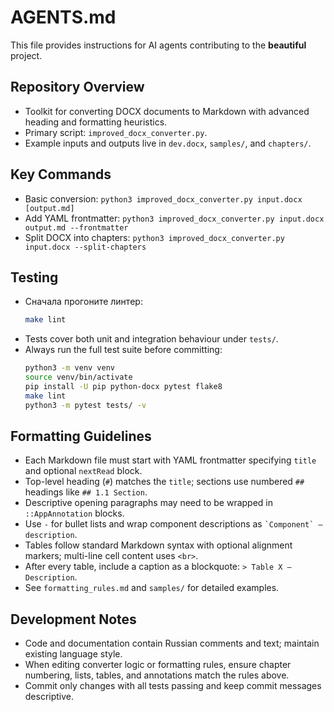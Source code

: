 # AGENTS.md

This file provides instructions for AI agents contributing to the **beautiful** project.

## Repository Overview
- Toolkit for converting DOCX documents to Markdown with advanced heading and formatting heuristics.
- Primary script: `improved_docx_converter.py`.
- Example inputs and outputs live in `dev.docx`, `samples/`, and `chapters/`.

## Key Commands
- Basic conversion: `python3 improved_docx_converter.py input.docx [output.md]`
- Add YAML frontmatter: `python3 improved_docx_converter.py input.docx output.md --frontmatter`
- Split DOCX into chapters: `python3 improved_docx_converter.py input.docx --split-chapters`

## Testing
- Сначала прогоните линтер:
  ```bash
  make lint
  ```
- Tests cover both unit and integration behaviour under `tests/`.
- Always run the full test suite before committing:
  ```bash
  python3 -m venv venv
  source venv/bin/activate
  pip install -U pip python-docx pytest flake8
  make lint
  python3 -m pytest tests/ -v
  ```

## Formatting Guidelines
- Each Markdown file must start with YAML frontmatter specifying `title` and optional `nextRead` block.
- Top-level heading (`#`) matches the `title`; sections use numbered `##` headings like `## 1.1 Section`.
- Descriptive opening paragraphs may need to be wrapped in `::AppAnnotation` blocks.
- Use `-` for bullet lists and wrap component descriptions as `` `Component` — description ``.
- Tables follow standard Markdown syntax with optional alignment markers; multi-line cell content uses `<br>`.
- After every table, include a caption as a blockquote: `> Table X – Description`.
- See `formatting_rules.md` and `samples/` for detailed examples.

## Development Notes
- Code and documentation contain Russian comments and text; maintain existing language style.
- When editing converter logic or formatting rules, ensure chapter numbering, lists, tables, and annotations match the rules above.
- Commit only changes with all tests passing and keep commit messages descriptive.

